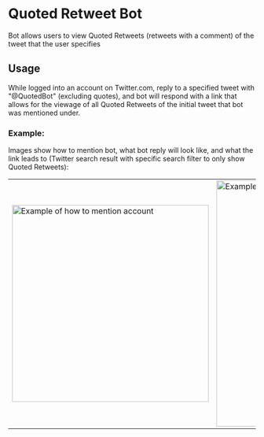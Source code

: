 # Quoted Retweet Bot

Bot allows users to view Quoted Retweets (retweets with a comment) of the tweet that the user specifies

## Usage

While logged into an account on Twitter.com, reply to a specified tweet with "@QuotedBot" (excluding quotes), and bot will respond with a link that allows for the viewage of all Quoted Retweets of the initial tweet that bot was mentioned under.

### Example:

Images show how to mention bot, what bot reply will look like, and what the link leads to (Twitter search result with specific search filter to only show Quoted Retweets):


<center>
  <table style="border= none;">
    <tr>
      <td><img src = https://i.imgur.com/XuItWtm.png alt="Example of how to mention account" width="400" /></td>
      <td><img src = https://i.imgur.com/fS30wy4.png alt="Example of what link shows when clicked" width = "500" /></td>
    </tr>
  </table>
</center>
